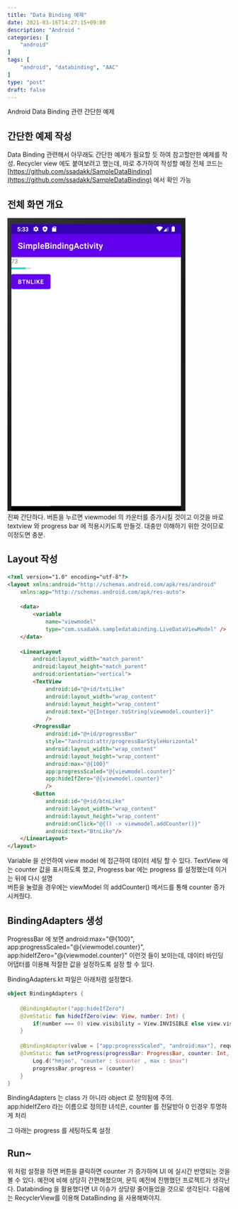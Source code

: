 ```yaml
---
title: "Data Binding 예제"
date: 2021-03-16T14:27:15+09:00
description: "Android "
categories: [
    "android"
]
tags: [
    "android", "databinding", "AAC"
]
type: "post"
draft: false
---
```

Android Data Binding 관련 간단한 예제
<!--more-->

## 간단한 예제 작성
Data Binding 관련해서 아무래도 간단한 예제가 필요할 듯 하여 참고할만한 예제를 작성.
Recycler view 에도 붙여보려고 했는데, 따로 추가하여 작성할 예정
전체 코드는 
[https://github.com/ssadakk/SampleDataBinding](https://github.com/ssadakk/SampleDataBinding) 에서 확인 가능

## 전체 화면 개요
![1.png](1.png)   
진짜 간단하다. 버튼을 누르면 viewmodel 의 카운터를 증가시킬 것이고 이것을 바로 textview 와  progress bar 에 적용시키도록 만들것. 대충만 이해하기 위한 것이므로 이정도면 충분.

## Layout 작성
```html
<?xml version="1.0" encoding="utf-8"?>
<layout xmlns:android="http://schemas.android.com/apk/res/android"
    xmlns:app="http://schemas.android.com/apk/res-auto">

    <data>
        <variable
            name="viewmodel"
            type="com.ssadakk.sampledatabinding.LiveDataViewModel" />
    </data>

    <LinearLayout
        android:layout_width="match_parent"
        android:layout_height="match_parent"
        android:orientation="vertical">
        <TextView
            android:id="@+id/txtLike"
            android:layout_width="wrap_content"
            android:layout_height="wrap_content"
            android:text="@{Integer.toString(viewmodel.counter)}"
            />
        <ProgressBar
            android:id="@+id/progressBar"
            style="?android:attr/progressBarStyleHorizontal"
            android:layout_width="wrap_content"
            android:layout_height="wrap_content"
            android:max="@{100}"
            app:progressScaled="@{viewmodel.counter}"
            app:hideIfZero="@{viewmodel.counter}"
            />
        <Button
            android:id="@+id/btnLike"
            android:layout_width="wrap_content"
            android:layout_height="wrap_content"
            android:onClick="@{() -> viewmodel.addCounter()}"
            android:text="BtnLike"/>
    </LinearLayout>
</layout>
```
Variable 을 선언하여 view model 에 접근하여 데이터 세팅 할 수 있다.
TextView 에는 counter 값을 표시하도록 했고, Progress bar 에는 progress 를 설정했는데 이거는 뒤에 다시 설명   
버튼을 눌렀을 경우에는 viewModel 의 addCounter() 메서드를 통해 counter 증가 시켜줬다.

## BindingAdapters 생성
ProgressBar 에 보면 android:max="@{100}", app:progressScaled="@{viewmodel.counter}", app:hideIfZero="@{viewmodel.counter}" 이런것 들이 보이는데, 데이터 바인딩 어댑터를 이용해 적절한 값을 설정하도록 설정 할 수 있다.

BindingAdapters.kt 파일은 아래처럼 설정했다.
```kotlin
object BindingAdapters {

    @BindingAdapter("app:hideIfZero")
    @JvmStatic fun hideIfZero(view: View, number: Int) {
        if(number === 0) view.visibility = View.INVISIBLE else view.visibility = View.VISIBLE
    }

    @BindingAdapter(value = ["app:progressScaled", "android:max"], requireAll = true)
    @JvmStatic fun setProgress(progressBar: ProgressBar, counter: Int, max: Int)  {
        Log.d("hmjoo", "counter : $counter , max : $max")
        progressBar.progress = (counter)
    }
}
```
BindingAdapters 는 class 가 아니라 object 로 정의됨에 주의.   
app:hideIfZero 라는 이름으로 정의한 녀석은, counter 를 전달받아 0 인경우 투명하게 처리   

그 아래는 progress 를 세팅하도록 설정


## Run~
위 처럼 설정을 하면 버튼을 클릭하면 counter 가 증가하며 UI 에 실시간 반영되는 것을 볼 수 있다.
예전에 비해 상당히 간편해졌으며, 문득 예전에 진행했던 프로젝트가 생각난다. Databinding 을 활용했다면 UI 이슈가 상당량 줄어들었을 것으로 생각된다. 다음에는 RecyclerView를 이용해 DataBinding 을 사용해봐야지.



